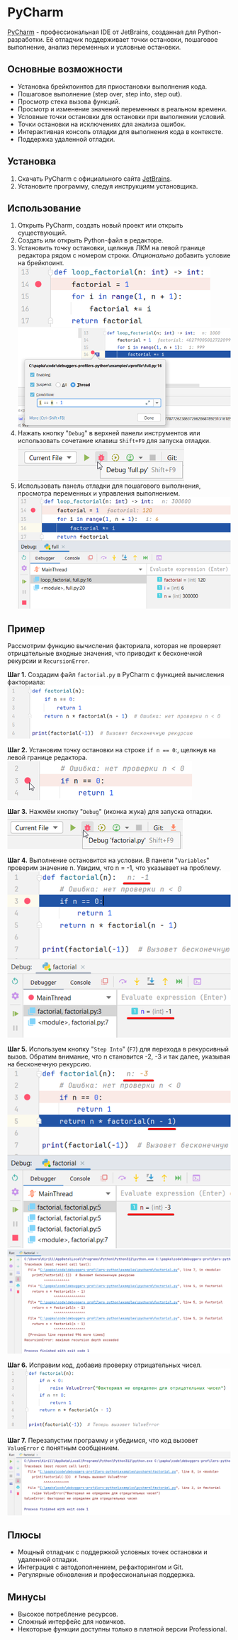 # PyCharm

[PyCharm](https://www.jetbrains.com/pycharm/) - профессиональная IDE от JetBrains, созданная для Python-разработки. Её отладчик поддерживает точки остановки, пошаговое выполнение, анализ переменных и условные остановки.

## Основные возможности
- Установка брейкпоинтов для приостановки выполнения кода.
- Пошаговое выполнение (step over, step into, step out).
- Просмотр стека вызова функций.
- Просмотр и изменение значений переменных в реальном времени.
- Условные точки остановки для остановки при выполнении условий.
- Точки остановки на исключениях для анализа ошибок.
- Интерактивная консоль отладки для выполнения кода в контексте.
- Поддержка удаленной отладки.

## Установка
1. Скачать PyCharm с официального сайта [JetBrains](https://www.jetbrains.com/pycharm/).
2. Установите программу, следуя инструкциям установщика.

## Использование
1. Открыть PyCharm, создать новый проект или открыть существующий.
2. Создать или открыть Python-файл в редакторе.
3. Установить точку остановки, щелкнув ЛКМ на левой границе редактора рядом с номером строки. _Опционально_ добавить условие на брейкпоинт. ![Установка брейкпоинта в PyCharm](../content/pycharm/set-breakpoint.png) ![Установка условия на брейкпоинт в PyCharm](../content/pycharm/condition-breakpoint.png)
4. Нажать кнопку "`Debug`" в верхней панели инструментов или использовать сочетание клавиш `Shift+F9` для запуска отладки. ![Запуск отладки в PyCharm](../content/pycharm/start-debug.png)
5. Использовать панель отладки для пошагового выполнения, просмотра переменных и управления выполнением. ![Панель отладки в PyCharm](../content/pycharm/debug-panel.png)

## Пример
Рассмотрим функцию вычисления факториала, которая не проверяет отрицательные входные значения, что приводит к бесконечной рекурсии и `RecursionError`.

**Шаг 1.** Создадим файл `factorial.py` в PyCharm с функцией вычисления факториала: ![Код функции вычисления факториала](../content/pycharm/factorial.png)

**Шаг 2.** Установим точку остановки на строке `if n == 0`:, щелкнув на левой границе редактора. ![Установка брейкпоинта на строке с условием](../content/pycharm/factorial-breakpoint.png)

**Шаг 3.** Нажмём кнопку "`Debug`" (иконка жука) для запуска отладки. ![Запуск отладки factorial.py](../content/pycharm/start-debug-factorial.png)

**Шаг 4.** Выполнение остановится на условии. В панели "`Variables`" проверим значение n. Увидим, что n = -1, что указывает на проблему. ![Просмотр значения переменной n](../content/pycharm/equal-minus-one.png)

**Шаг 5.** Используем кнопку "`Step Into`" (`F7`) для перехода в рекурсивный вызов. Обратим внимание, что n становится -2, -3 и так далее, указывая на бесконечную рекурсию. ![Переменная n уменьшается](../content/pycharm/n-equal-minus-three.png) ![Ошибка вечной рекурсии](../content/pycharm/recursion-error.png)

**Шаг 6.** Исправим код, добавив проверку отрицательных чисел. ![Проверка на отрицательные числа](../content/pycharm/fixed-factorial.png)

**Шаг 7.** Перезапустим программу и убедимся, что код вызовет `ValueError` с понятным сообщением. ![Понятная ошибка при передаче отрицательного числа](../content/pycharm/value-error.png)

## Плюсы
- Мощный отладчик с поддержкой условных точек остановки и удаленной отладки.
- Интеграция с автодополнением, рефакторингом и Git.
- Регулярные обновления и профессиональная поддержка.

## Минусы
- Высокое потребление ресурсов.
- Сложный интерфейс для новичков.
- Некоторые функции доступны только в платной версии Professional.
